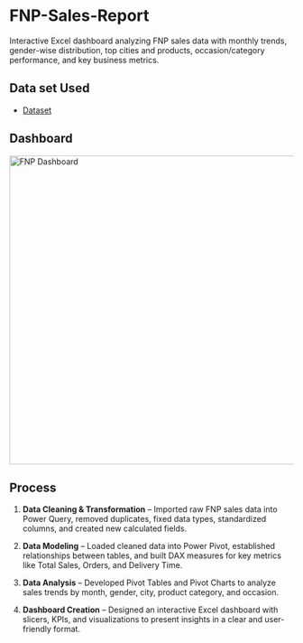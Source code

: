 # FNP-Sales-Report
Interactive Excel dashboard analyzing FNP sales data with monthly trends, gender-wise distribution, top cities and products, occasion/category performance, and key business metrics.
## Data set Used
- <a href="https://github.com/Dakshsingh1304/FNP-Sales-Report/blob/main/FNP%20Project.xlsx">Dataset</a>
## Dashboard
<img width="852" height="547" alt="FNP Dashboard" src="https://github.com/user-attachments/assets/9fda9530-73ab-4051-9fb0-3c4770961a55" />

## Process
1. **Data Cleaning & Transformation** – Imported raw FNP sales data into Power Query, removed duplicates, fixed data types, standardized columns, and created new calculated fields.

2. **Data Modeling** – Loaded cleaned data into Power Pivot, established relationships between tables, and built DAX measures for key metrics like Total Sales, Orders, and Delivery Time.

3. **Data Analysis** – Developed Pivot Tables and Pivot Charts to analyze sales trends by month, gender, city, product category, and occasion.

4. **Dashboard Creation** – Designed an interactive Excel dashboard with slicers, KPIs, and visualizations to present insights in a clear and user-friendly format.




